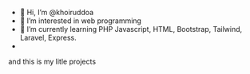 - 👋 Hi, I’m @khoiruddoa
- 👀 I’m interested in web programming
- 🌱 I’m currently learning PHP Javascript, HTML, Bootstrap, Tailwind, Laravel, Express.
- 
and this is my litle projects
